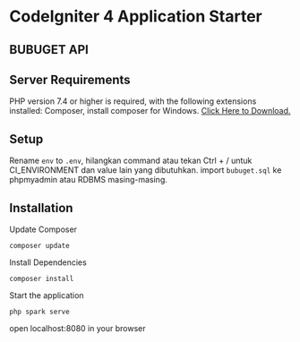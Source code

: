 # CodeIgniter 4 Application Starter

## BUBUGET API

## Server Requirements

PHP version 7.4 or higher is required, with the following extensions installed:
Composer, install composer for Windows. <a href="https://getcomposer.org/Composer-Setup.exe">Click Here to Download.</a>

## Setup

Rename `env` to `.env`, hilangkan command atau tekan Ctrl + / untuk CI_ENVIRONMENT dan value lain yang dibutuhkan.
import `bubuget.sql` ke phpmyadmin atau RDBMS masing-masing.

## Installation

Update Composer

```
composer update
```

Install Dependencies

```
composer install
```

Start the application

```
php spark serve
```

open localhost:8080 in your browser

